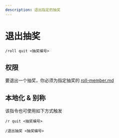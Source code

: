 ```yaml
---
description: 退出指定的抽奖
---
```


# 退出抽奖

```
/roll quit <抽奖编号>
```

## 权限

要退出一个抽奖，你必须为指定抽奖的 [roll-member.md](../permission/roll-member.md "mention")

## 本地化 & 别称

该指令也可使用如下方式触发

```
/r quit <抽奖编号>

/退出抽奖 <抽奖编号>
```
